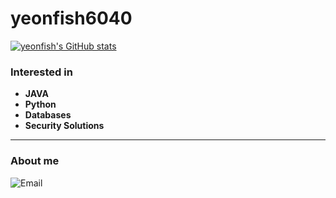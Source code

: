 # yeonfish6040

[![yeonfish's GitHub stats](https://github-readme-stats.vercel.app/api?username=yeonfish6040)](https://github.com/anuraghazra/github-readme-stats)

### Interested in
- **JAVA**
- **Python**
- **Databases**
- **Security Solutions**



<hr>

### About me
![Email](https://img.shields.io/badge/Email-yeonfish6040@gmail.com-green)
